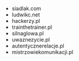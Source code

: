 
- siadlak.com 
- ludwikc.net
- hackerzy.pl
- trainthetrainer.pl
- silnaglowa.pl
- uwaznezycie.pl
- autentycznerelacje.pl
- mistrzowiekomunikacji.pl